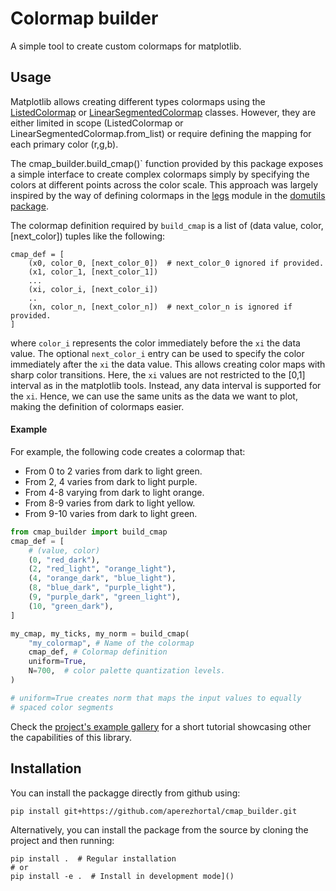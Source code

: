 # Colormap builder

A simple tool to create custom colormaps for matplotlib.

## Usage

Matplotlib allows creating different types colormaps using the 
[ListedColormap](https://matplotlib.org/stable/api/_as_gen/matplotlib.colors.ListedColormap.html#matplotlib.colors.ListedColormap) or [LinearSegmentedColormap](https://matplotlib.org/stable/api/_as_gen/matplotlib.colors.LinearSegmentedColormap.html#matplotlib.colors.LinearSegmentedColormap) classes.
However, they are either limited in scope (ListedColormap or LinearSegmentedColormap.from_list) or require defining the mapping for each primary color (r,g,b).

The cmap_builder.build_cmap()` function provided by this package exposes a simple interface to create complex colormaps simply by specifying the colors at different points across the color scale. This approach was largely inspired by the way of defining colormaps in the [legs](https://domutils.readthedocs.io/en/stable/legsTutorial.html) module in the [domutils package](https://domutils.readthedocs.io).

The colormap definition required by `build_cmap` is a list of (data value, color, [next_color]) tuples like the following:
```
cmap_def = [
    (x0, color_0, [next_color_0])  # next_color_0 ignored if provided.
    (x1, color_1, [next_color_1])
    ...
    (xi, color_i, [next_color_i])
    ..
    (xn, color_n, [next_color_n])  # next_color_n is ignored if provided.
]
```
where `color_i` represents the color immediately before the `xi` the data value.
The optional `next_color_i` entry can be used to specify the color immediately after
the `xi` the data value. This allows creating color maps with sharp color transitions.
Here, the `xi` values are not restricted to the [0,1] interval as in the matplotlib tools. Instead, any data interval is supported for the `xi`. Hence, we can use the same units as the data we want to plot, making the definition of
colormaps easier.

#### Example

For example, the following code creates a colormap that:

- From 0 to 2 varies from dark to light green.
- From 2, 4 varies from dark to light purple.
- From 4-8 varying from dark to light orange.
- From 8-9 varies from dark to light yellow.
- From 9-10 varies from dark to light green.

```python
from cmap_builder import build_cmap
cmap_def = [
    # (value, color)
    (0, "red_dark"),
    (2, "red_light", "orange_light"),
    (4, "orange_dark", "blue_light"),
    (8, "blue_dark", "purple_light"),
    (9, "purple_dark", "green_light"),
    (10, "green_dark"),
]

my_cmap, my_ticks, my_norm = build_cmap(
    "my_colormap", # Name of the colormap
    cmap_def, # Colormap definition
    uniform=True, 
    N=700,  # color palette quantization levels.
)

# uniform=True creates norm that maps the input values to equally 
# spaced color segments 
```

Check the [project's example gallery](#https://cmap-builder.readthedocs.io/en/latest/gallery/index.html#example-gallery) for a short tutorial showcasing other the capabilities of this library.

## Installation

You can install the packagge directly from github using:
```console
pip install git+https://github.com/aperezhortal/cmap_builder.git
```

Alternatively, you can install the package from the source by cloning the project
and then running:
```console
pip install .  # Regular installation
# or 
pip install -e .  # Install in development mode]()
```